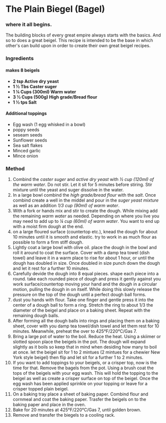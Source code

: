 # The Plain Biegel (Bagel)

### where it all begins.

The building blocks of every great empire always starts with the basics. And so to does a great beigel. This recipe is intended to be the base in which other's can build upon in order to create their own great beigel recipes.

### Ingredients
#### makes 8 beigels

- **2 tsp Active dry yeast**
- **1 ½ Tbs Caster suger**
- **1 ¼ Cups (300ml) Warm water**
- **3 ½ Cups (500g) High grade/Bread flour**
- **1 ½ tps Salt**

#### Additional toppings
- Egg wash (1 egg whisked in a bowl)
- poppy seeds
- seseam seeds
- Sunflower seeds
- Sea salt flakes
- Minced garlic
- Mince onion

### Method

1. Combind the *caster suger* and *active dry yeast* with *½ cup (120ml) of the warm water*. Do not stir. Let it sit for 5 minutes before stiring. Stir mixture until the yeast and suger dissolve in the water.
2. In a large bowl combind the *high grade/bread flour* with the *salt*. Once combind create a well in the middel and pour in the *suger yeast mixture* as well as an addition *1/3 cup (90ml) of warm water*.
3. With a fork or hands mix and stir to create the dough. While mixing add the remaining *warm water* as needed. Depending on where you live you may need to add up to *¼ cup (60ml) of warm water*. You want to end up with a moist firm dough at the end.
4. on a large floured surface (countertop etc.), knead the dough for about 10 minutes until it is smooth and elastic. try to work in as much flour as possible to form a firm stiff dough.
5. Lightly coat a large bowl with olive oil. place the dough in the bowl and roll it around to coat the surface. Cover with a damp tea towel (dish towel) and leave it in a warm place to rise for about 1 hour, or until the dough has doubled in size. Once doubled in size punch down the dough and let it rest for a further 10 minutes.
6. Carefully devide the dough into 8 equal pieces. shape each piece into a round. take each rounded piece of dough and press it gently against you work surface/countertop moving your hand and the dough in a circular motion, pulling the dough in on itself. While doing this slowly release the pressure on the top of the dough until a perfect dough ball forms.
7. dust you hands with flour. Take one finger and gentle press it into the center of a dough ball to form a ring. Stretch the ring to about 1/3 the diameter of the beigel and place on a baking sheet. Repeat with the remaining dough balls.
8. After forming all the dough balls into rings and placing them on a baking sheet, cover with you damp tea towel/dish towel and let them rest for 10 minutes. Meanwhile, preheat the over to 425°F/220°C/Gas 7.
9. Bring a large pot of water to the boil. Reduce the heat. Using a skiimer or slotted spoon place the beigels in the pot. The dough will expand slightly as it boils so keep that in mind when desiding how many to boil at once. let the beigel sit for 1 to 2 mintues (2 mintues for a chewier New York style beigel) then flip and let sit for a further 1 to 2 minutes.
10. If you want to add toppings to your beigels, or a crisper top, now is the time for that. Remove the bagels from the pot. Using a brush coat the tops of the beigels with your egg wash. This will hold the topping to the beigel as well as create a crisper surface on top of the beigel. Once the egg wash has been applied sprinkle on your topping or leave for a crisper topped plain beigel.
11. On a baking tray place a sheet of baking paper. Combind flour and cornmeal and coat the baking paper. Trasfer the beigels on to the baking paper and place in the oven.
12. Bake for 20 minutes at 425°F/220°C/Gas 7, until golden brown.
13. Remove and transfer the biegels to a cooling rack.